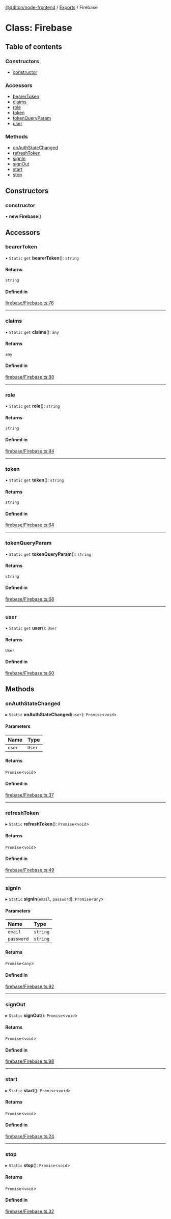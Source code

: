 [@d4lton/node-frontend](../README.md) / [Exports](../modules.md) / Firebase

# Class: Firebase

## Table of contents

### Constructors

- [constructor](Firebase.md#constructor)

### Accessors

- [bearerToken](Firebase.md#bearertoken)
- [claims](Firebase.md#claims)
- [role](Firebase.md#role)
- [token](Firebase.md#token)
- [tokenQueryParam](Firebase.md#tokenqueryparam)
- [user](Firebase.md#user)

### Methods

- [onAuthStateChanged](Firebase.md#onauthstatechanged)
- [refreshToken](Firebase.md#refreshtoken)
- [signIn](Firebase.md#signin)
- [signOut](Firebase.md#signout)
- [start](Firebase.md#start)
- [stop](Firebase.md#stop)

## Constructors

### constructor

• **new Firebase**()

## Accessors

### bearerToken

• `Static` `get` **bearerToken**(): `string`

#### Returns

`string`

#### Defined in

[firebase/Firebase.ts:76](https://github.com/d4lton/node-frontend/blob/b552ac2/src/firebase/Firebase.ts#L76)

___

### claims

• `Static` `get` **claims**(): `any`

#### Returns

`any`

#### Defined in

[firebase/Firebase.ts:88](https://github.com/d4lton/node-frontend/blob/b552ac2/src/firebase/Firebase.ts#L88)

___

### role

• `Static` `get` **role**(): `string`

#### Returns

`string`

#### Defined in

[firebase/Firebase.ts:84](https://github.com/d4lton/node-frontend/blob/b552ac2/src/firebase/Firebase.ts#L84)

___

### token

• `Static` `get` **token**(): `string`

#### Returns

`string`

#### Defined in

[firebase/Firebase.ts:64](https://github.com/d4lton/node-frontend/blob/b552ac2/src/firebase/Firebase.ts#L64)

___

### tokenQueryParam

• `Static` `get` **tokenQueryParam**(): `string`

#### Returns

`string`

#### Defined in

[firebase/Firebase.ts:68](https://github.com/d4lton/node-frontend/blob/b552ac2/src/firebase/Firebase.ts#L68)

___

### user

• `Static` `get` **user**(): `User`

#### Returns

`User`

#### Defined in

[firebase/Firebase.ts:60](https://github.com/d4lton/node-frontend/blob/b552ac2/src/firebase/Firebase.ts#L60)

## Methods

### onAuthStateChanged

▸ `Static` **onAuthStateChanged**(`user`): `Promise`<`void`\>

#### Parameters

| Name | Type |
| :------ | :------ |
| `user` | `User` |

#### Returns

`Promise`<`void`\>

#### Defined in

[firebase/Firebase.ts:37](https://github.com/d4lton/node-frontend/blob/b552ac2/src/firebase/Firebase.ts#L37)

___

### refreshToken

▸ `Static` **refreshToken**(): `Promise`<`void`\>

#### Returns

`Promise`<`void`\>

#### Defined in

[firebase/Firebase.ts:49](https://github.com/d4lton/node-frontend/blob/b552ac2/src/firebase/Firebase.ts#L49)

___

### signIn

▸ `Static` **signIn**(`email`, `password`): `Promise`<`any`\>

#### Parameters

| Name | Type |
| :------ | :------ |
| `email` | `string` |
| `password` | `string` |

#### Returns

`Promise`<`any`\>

#### Defined in

[firebase/Firebase.ts:92](https://github.com/d4lton/node-frontend/blob/b552ac2/src/firebase/Firebase.ts#L92)

___

### signOut

▸ `Static` **signOut**(): `Promise`<`void`\>

#### Returns

`Promise`<`void`\>

#### Defined in

[firebase/Firebase.ts:98](https://github.com/d4lton/node-frontend/blob/b552ac2/src/firebase/Firebase.ts#L98)

___

### start

▸ `Static` **start**(): `Promise`<`void`\>

#### Returns

`Promise`<`void`\>

#### Defined in

[firebase/Firebase.ts:24](https://github.com/d4lton/node-frontend/blob/b552ac2/src/firebase/Firebase.ts#L24)

___

### stop

▸ `Static` **stop**(): `Promise`<`void`\>

#### Returns

`Promise`<`void`\>

#### Defined in

[firebase/Firebase.ts:32](https://github.com/d4lton/node-frontend/blob/b552ac2/src/firebase/Firebase.ts#L32)
